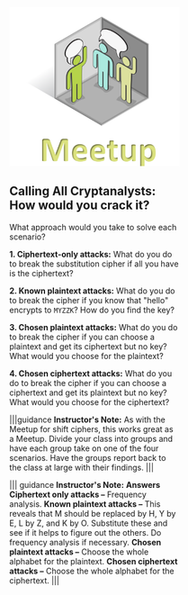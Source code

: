 <figure class="snippetimg" style="margin: 0 auto;width:60%">
  <img src=".guides/img/MeetIntro.PNG">


## Calling All Cryptanalysts: How would you crack it?
What approach would you take to solve each scenario?


**1. Ciphertext-only attacks:** What do you do to break the substitution cipher if all you have is the ciphertext?

**2. Known plaintext attacks:** What do you do to break the cipher if you know that "hello" encrypts to `MYZZK`? How do you find the key?

**3. Chosen plaintext attacks:** What do you do to break the cipher if you can choose a plaintext and get its ciphertext but no key? What would you choose for the plaintext? 

**4. Chosen ciphertext attacks:** What do you do to break the cipher if you can choose a ciphertext and get its plaintext but no key? What would you choose for the ciphertext? 

|||guidance
**Instructor's Note:** As with the Meetup for shift ciphers, this works great as a Meetup.  Divide your class into groups and have each group take on one of the four scenarios. Have the groups report back to the class at large with their findings.
|||

||| guidance
**Instructor's Note:** 
**Answers** 
**Ciphertext only attacks –** Frequency analysis.
**Known plaintext attacks –** This reveals that M should be replaced by H, Y by E, L by Z, and K by O. Substitute these and see if it helps to figure out the others. Do frequency analysis if necessary.
**Chosen plaintext attacks –** Choose the whole alphabet for the plaintext.
**Chosen ciphertext attacks –** Choose the whole alphabet for the ciphertext.
|||
